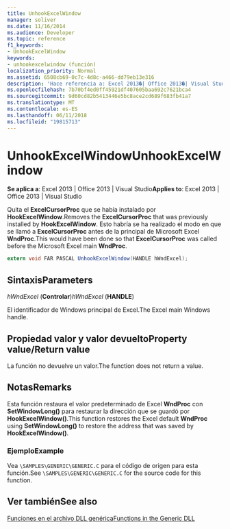 ```yaml
---
title: UnhookExcelWindow
manager: soliver
ms.date: 11/16/2014
ms.audience: Developer
ms.topic: reference
f1_keywords:
- UnhookExcelWindow
keywords:
- unhookexcelwindow (función)
localization_priority: Normal
ms.assetid: 6508cb69-0c7c-4d8c-a466-dd79eb13e316
description: 'Hace referencia a: Excel 2013�| Office 2013�| Visual Studio'
ms.openlocfilehash: 7b70bf4ed0ff45921df407605baa692c7621bca4
ms.sourcegitcommit: 9d60cd82b5413446e5bc8ace2cd689f683fb41a7
ms.translationtype: MT
ms.contentlocale: es-ES
ms.lasthandoff: 06/11/2018
ms.locfileid: "19815713"
---
```

# <a name="unhookexcelwindow"></a><span data-ttu-id="7a1bc-104">UnhookExcelWindow</span><span class="sxs-lookup"><span data-stu-id="7a1bc-104">UnhookExcelWindow</span></span>

 <span data-ttu-id="7a1bc-105">**Se aplica a**: Excel 2013 | Office 2013 | Visual Studio</span><span class="sxs-lookup"><span data-stu-id="7a1bc-105">**Applies to**: Excel 2013 | Office 2013 | Visual Studio</span></span> 
  
<span data-ttu-id="7a1bc-106">Quita el **ExcelCursorProc** que se había instalado por **HookExcelWindow**.</span><span class="sxs-lookup"><span data-stu-id="7a1bc-106">Removes the **ExcelCursorProc** that was previously installed by **HookExcelWindow**.</span></span> <span data-ttu-id="7a1bc-107">Esto habría se ha realizado el modo en que se llamó a **ExcelCursorProc** antes de la principal de Microsoft Excel **WndProc**.</span><span class="sxs-lookup"><span data-stu-id="7a1bc-107">This would have been done so that **ExcelCursorProc** was called before the Microsoft Excel main **WndProc**.</span></span>
  
```cs
extern void FAR PASCAL UnhookExcelWindow(HANDLE hWndExcel);
```

## <a name="parameters"></a><span data-ttu-id="7a1bc-108">Sintaxis</span><span class="sxs-lookup"><span data-stu-id="7a1bc-108">Parameters</span></span>

 <span data-ttu-id="7a1bc-109">_hWndExcel_ (**Controlar**)</span><span class="sxs-lookup"><span data-stu-id="7a1bc-109">_hWndExcel_ (**HANDLE**)</span></span>
  
<span data-ttu-id="7a1bc-110">El identificador de Windows principal de Excel.</span><span class="sxs-lookup"><span data-stu-id="7a1bc-110">The Excel main Windows handle.</span></span>
  
## <a name="property-valuereturn-value"></a><span data-ttu-id="7a1bc-111">Propiedad valor y valor devuelto</span><span class="sxs-lookup"><span data-stu-id="7a1bc-111">Property value/Return value</span></span>

<span data-ttu-id="7a1bc-112">La función no devuelve un valor.</span><span class="sxs-lookup"><span data-stu-id="7a1bc-112">The function does not return a value.</span></span>
  
## <a name="remarks"></a><span data-ttu-id="7a1bc-113">Notas</span><span class="sxs-lookup"><span data-stu-id="7a1bc-113">Remarks</span></span>

<span data-ttu-id="7a1bc-114">Esta función restaura el valor predeterminado de Excel **WndProc** con **SetWindowLong()** para restaurar la dirección que se guardó por **HookExcelWindow()**.</span><span class="sxs-lookup"><span data-stu-id="7a1bc-114">This function restores the Excel default **WndProc** using **SetWindowLong()** to restore the address that was saved by **HookExcelWindow()**.</span></span>
  
### <a name="example"></a><span data-ttu-id="7a1bc-115">Ejemplo</span><span class="sxs-lookup"><span data-stu-id="7a1bc-115">Example</span></span>

<span data-ttu-id="7a1bc-116">Vea `\SAMPLES\GENERIC\GENERIC.C` para el código de origen para esta función.</span><span class="sxs-lookup"><span data-stu-id="7a1bc-116">See  `\SAMPLES\GENERIC\GENERIC.C` for the source code for this function.</span></span> 
  
## <a name="see-also"></a><span data-ttu-id="7a1bc-117">Ver también</span><span class="sxs-lookup"><span data-stu-id="7a1bc-117">See also</span></span>



[<span data-ttu-id="7a1bc-118">Funciones en el archivo DLL genérica</span><span class="sxs-lookup"><span data-stu-id="7a1bc-118">Functions in the Generic DLL</span></span>](functions-in-the-generic-dll.md)

